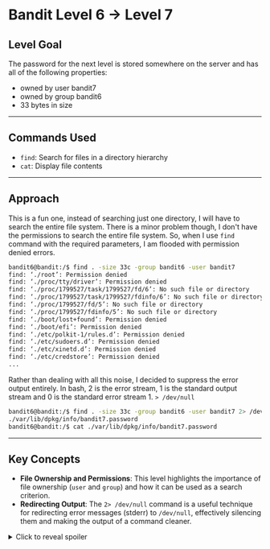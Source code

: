 # Bandit Level 6 → Level 7

## Level Goal

The password for the next level is stored somewhere on the server and has all of the following properties:
- owned by user bandit7
- owned by group bandit6
- 33 bytes in size

***

## Commands Used

- `find`: Search for files in a directory hierarchy
- `cat`: Display file contents

***

## Approach

This is a fun one, instead of searching just one directory, I will have to search the entire file system. There is a minor problem though, I don't have the permissions to search the entire file system. So, when I use `find` command with the required parameters, I am flooded with permission denied errors.
```bash
bandit6@bandit:/$ find . -size 33c -group bandit6 -user bandit7
find: ‘./root’: Permission denied
find: ‘./proc/tty/driver’: Permission denied
find: ‘./proc/1799527/task/1799527/fd/6’: No such file or directory
find: ‘./proc/1799527/task/1799527/fdinfo/6’: No such file or directory
find: ‘./proc/1799527/fd/5’: No such file or directory
find: ‘./proc/1799527/fdinfo/5’: No such file or directory
find: ‘./boot/lost+found’: Permission denied
find: ‘./boot/efi’: Permission denied
find: ‘./etc/polkit-1/rules.d’: Permission denied
find: ‘./etc/sudoers.d’: Permission denied
find: ‘./etc/xinetd.d’: Permission denied
find: ‘./etc/credstore’: Permission denied
...
```
Rather than dealing with all this noise, I decided to suppress the error output entirely. In bash, 2 is the error stream, 1 is the standard output stream and 0 is the standard error stream 1. `> /dev/null`
```bash
bandit6@bandit:/$ find . -size 33c -group bandit6 -user bandit7 2> /dev/null
./var/lib/dpkg/info/bandit7.password
bandit6@bandit:/$ cat ./var/lib/dpkg/info/bandit7.password
```

***

## Key Concepts

- **File Ownership and Permissions**: This level highlights the importance of file ownership (`user` and `group`) and how it can be used as a search criterion.
- **Redirecting Output**: The `2> /dev/null` command is a useful technique for redirecting error messages (stderr) to `/dev/null`, effectively silencing them and making the output of a command cleaner.

<details>
  <summary>Click to reveal spoiler</summary>

  The password is morbNTDkSW6jIlUc0ymOdMaLnOlFVAaj
</details>


